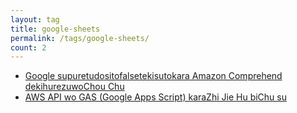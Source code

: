 ```yaml
---
layout: tag
title: google-sheets
permalink: /tags/google-sheets/
count: 2
---
```


- [Google supuretudositofalsetekisutokara Amazon Comprehend dekihurezuwoChou Chu ](https://akkinoc.dev/posts/2022/05/18/google-sheets-with-amazon-comprehend/)
- [AWS API wo GAS (Google Apps Script) karaZhi Jie Hu biChu su](https://akkinoc.dev/posts/2022/05/15/aws-api-from-google-apps-script/)
